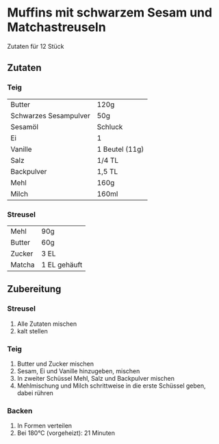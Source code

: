 # Muffins mit schwarzem Sesam und Matchastreuseln

Zutaten für 12 Stück

## Zutaten
### Teig
|   |   |
|---|---|
| Butter  | 120g  |
| Schwarzes Sesampulver  |  50g |
| Sesamöl  | Schluck  |
| Ei       | 1  |
| Vanille  | 1 Beutel (11g) |
| Salz     | 1/4 TL  |
| Backpulver  | 1,5 TL  |
| Mehl     |  160g |
| Milch    |  160ml |

### Streusel
|   |   |
|---|---|
| Mehl    | 90g  |
| Butter  | 60g  |
| Zucker  | 3 EL  |
| Matcha  | 1 EL gehäuft  |

## Zubereitung
### Streusel
1. Alle Zutaten mischen
2. kalt stellen

### Teig
1. Butter und Zucker mischen
2. Sesam, Ei und Vanille hinzugeben, mischen
3. In zweiter Schüssel Mehl, Salz und Backpulver mischen
4. Mehlmischung und Milch schrittweise in die erste Schüssel geben, dabei rühren

### Backen
1. In Formen verteilen
2. Bei 180°C (vorgeheizt): 21 Minuten
